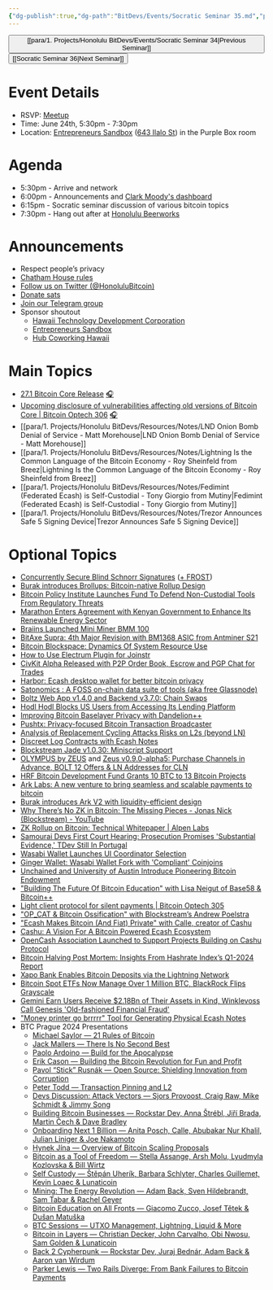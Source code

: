 ```yaml
---
{"dg-publish":true,"dg-path":"BitDevs/Events/Socratic Seminar 35.md","permalink":"/bit-devs/events/socratic-seminar-35/","title":"Socratic Seminar 35","tags":["bitdevs","bitcoin","resource","socratic-35"],"noteIcon":"3","created":"2024-05-26T13:33:35.902-10:00","updated":"2024-06-23T21:18:14.606-10:00"}
---
```




<button class="obsidian-button previous-seminar">[[para/1. Projects/Honolulu BitDevs/Events/Socratic Seminar 34\|Previous Seminar]]</button> <button class="obsidian-button next-seminar">[[Socratic Seminar 36\|Next Seminar]]</button>

# Event Details

- RSVP: [Meetup](https://www.meetup.com/honolulu-bitdevs/events/301264813/)
- Time: June 24th, 5:30pm - 7:30pm
- Location: [Entrepreneurs Sandbox](https://sandboxhawaii.org/) ([643 Ilalo St](https://goo.gl/maps/3Zj38htV13iUn4dcA)) in the Purple Box room

# Agenda

- 5:30pm - Arrive and network  
- 6:00pm - Announcements and [Clark Moody's dashboard](https://bitcoin.clarkmoody.com/dashboard/)
- 6:15pm - Socratic seminar discussion of various bitcoin topics
- 7:30pm - Hang out after at [Honolulu Beerworks](https://www.honolulubeerworks.com/)

# Announcements

- Respect people’s privacy
- [Chatham House rules](https://www.chathamhouse.org/about-us/chatham-house-rule)
- [Follow us on Twitter (@HonoluluBitcoin)](https://twitter.com/HonoluluBitcoin)
- [Donate sats](https://checkout.opennode.com/p/5dea6b7a-d33c-4fda-b54c-98f092814c7d)
- [Join our Telegram group](https://t.me/+Ho8M3ZAFmC5mY2Mx)
- Sponsor shoutout
	- [Hawaii Technology Development Corporation](https://www.htdc.org/about/)
	- [Entrepreneurs Sandbox](https://sandboxhawaii.org/)
	- [Hub Coworking Hawaii](https://hubcoworkinghi.com/)

# Main Topics

- [27.1 Bitcoin Core Release](https://github.com/bitcoin/bitcoin/blob/master/doc/release-notes/release-notes-27.1.md) [🎧](https://bitcoinops.org/en/podcast/2024/06/18/#bitcoin-core-27-1-transcript)
- [Upcoming disclosure of vulnerabilities affecting old versions of Bitcoin Core | Bitcoin Optech 306](https://bitcoinops.org/en/newsletters/2024/06/07/#upcoming-disclosure-of-vulnerabilities-affecting-old-versions-of-bitcoin-core) [🎧](https://bitcoinops.org/en/podcast/2024/06/11/#upcoming-disclosure-of-vulnerabilities-affecting-old-versions-of-bitcoin-core-transcript)
- [[para/1. Projects/Honolulu BitDevs/Resources/Notes/LND Onion Bomb Denial of Service - Matt Morehouse\|LND Onion Bomb Denial of Service - Matt Morehouse]]
- [[para/1. Projects/Honolulu BitDevs/Resources/Notes/Lightning Is the Common Language of the Bitcoin Economy - Roy Sheinfeld from Breez\|Lightning Is the Common Language of the Bitcoin Economy - Roy Sheinfeld from Breez]]
- [[para/1. Projects/Honolulu BitDevs/Resources/Notes/Fedimint (Federated Ecash) is Self-Custodial - Tony Giorgio from Mutiny\|Fedimint (Federated Ecash) is Self-Custodial - Tony Giorgio from Mutiny]]
- [[para/1. Projects/Honolulu BitDevs/Resources/Notes/Trezor Announces Safe 5 Signing Device\|Trezor Announces Safe 5 Signing Device]]

# Optional Topics

- [Concurrently Secure Blind Schnorr Signatures](https://t.co/AKGisPOByy?ssr=true) ([+ FROST](https://x.com/vazertuche/status/1799556806739439938))
- [Burak introduces Brollups: Bitcoin-native Rollup Design](https://brqgoo.medium.com/introducing-brollups-18ec4081f6e7) 
- [Bitcoin Policy Institute Launches Fund To Defend Non-Custodial Tools From Regulatory Threats](https://bitcoinmagazine.com/business/bitcoin-policy-institute-launches-fund-to-defend-non-custodial-tools-from-regulatory-threats)
- [Marathon Enters Agreement with Kenyan Government to Enhance Its Renewable Energy Sector](https://www.nobsbitcoin.com/marathon-enters-agreement-with-kenyan-government/)
- [Braiins Launched Mini Miner BMM 100](https://www.nobsbitcoin.com/braiins-mini-miner-bmm-100/)
- [BitAxe Supra: 4th Major Revision with BM1368 ASIC from Antminer S21](https://www.nobsbitcoin.com/bitaxe-supra/)
- [Bitcoin Blockspace: Dynamics Of System Resource Use](https://bitcoinmagazine.com/technical/bitcoin-blockspace-dynamics-of-system-resource-use)
- [How to Use Electrum Plugin for Joinstr](https://www.nobsbitcoin.com/how-to-use-electrum-plugin-for-joinstr/)
- [CivKit Alpha Released with P2P Order Book, Escrow and PGP Chat for Trades](https://www.nobsbitcoin.com/civkit-v1-alpha-released/) 
- [Harbor: Ecash desktop wallet for better bitcoin privacy](https://harbor.cash/)
- [Satonomics : A FOSS on-chain data suite of tools (aka free Glassnode)](https://stacker.news/items/579676)
- [Boltz Web App v1.4.0 and Backend v3.7.0: Chain Swaps](https://www.nobsbitcoin.com/boltz-web-app-v1-4-0-and-backend-v3-7-0/)
- [Hodl Hodl Blocks US Users from Accessing Its Lending Platform](https://www.nobsbitcoin.com/hodl-hodl-blocks-us-users-from-lend-service/)
- [Improving Bitcoin Baselayer Privacy with Dandelion++](https://www.nobsbitcoin.com/improving-baselayer-privacy-with-dandelion/)
- [Pushtx: Privacy-focused Bitcoin Transaction Broadcaster](https://www.nobsbitcoin.com/pushtx-cli-v0-2-2/)
- [Analysis of Replacement Cycling Attacks Risks on L2s (beyond LN)](https://groups.google.com/g/bitcoindev/c/tlA_bJLhiz0)
- [Discreet Log Contracts with Ecash Notes](https://www.nobsbitcoin.com/discreet-log-contracts-with-ecash-notes/)
- [Blockstream Jade v1.0.30: Miniscript Support](https://www.nobsbitcoin.com/blockstream-jade-v1-0-30/)
- [OLYMPUS by ZEUS](https://olympusln.com/) and [Zeus v0.9.0-alpha5: Purchase Channels in Advance, BOLT 12 Offers & LN Addresses for CLN](https://www.nobsbitcoin.com/zeus-v0-9-0-alpha5/)
- [HRF Bitcoin Development Fund Grants 10 BTC to 13 Bitcoin Projects](https://www.nobsbitcoin.com/hrf-bitcoin-development-fund-13-grants/)
- [Ark Labs: A new venture to bring seamless and scalable payments to bitcoin](https://blog.arklabs.to/introducing-ark-labs-a-new-venture-to-bring-seamless-and-scalable-payments-to-bitcoin-811388c0001b) 
- [Burak introduces Ark V2 with liquidity-efficient design](https://brqgoo.medium.com/introducing-ark-v2-2e7ab378e87b) 
- [Why There’s No ZK in Bitcoin: The Missing Pieces - Jonas Nick (Blockstream) - YouTube](https://www.youtube.com/live/GrSCZmFuy7U?si=yg5R605EoIRYre2v)
- [ZK Rollup on Bitcoin: Technical Whitepaper | Alpen Labs](https://github.com/alpenlabs/Technical-Whitepaper/blob/main/whitepaper_v085.pdf)
- [Samourai Devs First Court Hearing: Prosecution Promises 'Substantial Evidence,' TDev Still In Portugal](https://www.nobsbitcoin.com/samourai-developers-first-court-hearing/)
- [Wasabi Wallet Launches UI Coordinator Selection](https://www.therage.co/wasabi-wallet-launches-ui-coordinator-selection/)
- [Ginger Wallet: Wasabi Wallet Fork with 'Compliant' Coinjoins](https://www.nobsbitcoin.com/ginger-wallet-v2-0-8-1-launched/)
- [Unchained and University of Austin Introduce Pioneering Bitcoin Endowment](https://unchained.com/uatx)
- ["Building The Future Of Bitcoin Education" with Lisa Neigut of Base58 & Bitcoin++](https://bitcoinmagazine.com/technical/building-bitcoin-education-lisa-neigut)
- [Light client protocol for silent payments | Bitcoin Optech 305](https://bitcoinops.org/en/newsletters/2024/05/31/#light-client-protocol-for-silent-payments)
- ["OP_CAT & Bitcoin Ossification" with Blockstream’s Andrew Poelstra](https://bitcoinmagazine.com/technical/op-cat-poelstra-ossification)
- ["Ecash Makes Bitcoin (And Fiat) Private" with Calle, creator of Cashu](https://bitcoinmagazine.com/business/ecash-makes-bitcoin-and-fiat-private-with-calle-cashu)
- [Cashu: A Vision For A Bitcoin Powered Ecash Ecosystem](https://bitcoinmagazine.com/technical/cashu-a-vision-for-a-bitcoin-powered-ecash-ecosystem)
- [OpenCash Association Launched to Support Projects Building on Cashu Protocol](https://www.nobsbitcoin.com/opencash-associaction-launched/)
- [Bitcoin Halving Post Mortem: Insights From Hashrate Index’s Q1-2024 Report](https://bitcoinmagazine.com/markets/bitcoin-halving-post-mortem-insights-from-hashrate-indexs-q1-2024-report-)
- [Xapo Bank Enables Bitcoin Deposits via the Lightning Network](https://www.nobsbitcoin.com/xapo-bank-enables-bitcoin-deposits-via-the-lightning-network/)
- [Bitcoin Spot ETFs Now Manage Over 1 Million BTC, BlackRock Flips Grayscale](https://www.nobsbitcoin.com/blackrock-flips-grayscale-1m-total-etf-btc/)
- [Gemini Earn Users Receive $2.18Bn of Their Assets in Kind, Winklevoss Call Genesis 'Old-fashioned Financial Fraud'](https://www.nobsbitcoin.com/gemini-earn-users-get-2-18m-of-their-assets-in-kind/)
- ["Money printer go brrrrr" Tool for Generating Physical Ecash Notes](https://brrr.gandlaf.com/)
- BTC Prague 2024 Presentations
	- [Michael Saylor — 21 Rules of Bitcoin](https://www.youtube.com/watch?v=1PkMFIa7rmQ)
	- [Jack Mallers — There Is No Second Best](https://www.youtube.com/watch?v=--IFcOIEfl4)
	- [Paolo Ardoino — Build for the Apocalypse](https://www.youtube.com/watch?v=5yjbFH_uw4Q)
	- [Erik Cason — Building the Bitcoin Revolution for Fun and Profit](https://www.youtube.com/watch?v=jxDRG4J7R_M)
	- [Pavol “Stick” Rusnák — Open Source: Shielding Innovation from Corruption](https://www.youtube.com/watch?v=RXShBOID-GU)
	- [Peter Todd — Transaction Pinning and L2](https://www.youtube.com/watch?v=Upf55yWtvK0)
	- [Devs Discussion: Attack Vectors — Sjors Provoost, Craig Raw, Mike Schmidt & Jimmy Song](https://www.youtube.com/watch?v=YPK6NLuhmnA)
	- [Building Bitcoin Businesses — Rockstar Dev, Anna Štrébl, Jiří Brada, Martin Čech & Dave Bradley](https://www.youtube.com/watch?v=X8ZpKk4X4jc)
	- [Onboarding Next 1 Billion — Anita Posch, Calle, Abubakar Nur Khalil, Julian Liniger & Joe Nakamoto](https://www.youtube.com/watch?v=AzZ8poZwS7M)
	- [Hynek Jína — Overview of Bitcoin Scaling Proposals](https://www.youtube.com/watch?v=FdtgU9TptFo)
	- [Bitcoin as a Tool of Freedom — Stella Assange, Arsh Molu, Lyudmyla Kozlovska & Bill Wirtz](https://www.youtube.com/watch?v=FDx97QdipUY)
	- [Self Custody — Štěpán Uherík, Barbara Schlyter, Charles Guillemet, Kevin Loaec & Lunaticoin](https://www.youtube.com/watch?v=SD29N4tCJtg)
	- [Mining: The Energy Revolution — Adam Back, Sven Hildebrandt, Sam Tabar & Rachel Geyer](https://www.youtube.com/watch?v=X4fUwFnUdv0)
	- [Bitcoin Education on All Fronts — Giacomo Zucco, Josef Tětek & Dušan Matuška](https://www.youtube.com/watch?v=VpsovKAltxw)
	- [BTC Sessions — UTXO Management, Lightning, Liquid & More](https://www.youtube.com/watch?v=FPI2PIHW7us)
	- [Bitcoin in Layers — Christian Decker, John Carvalho, Obi Nwosu, Sam Golden & Lunaticoin](https://www.youtube.com/watch?v=zk83AGwuc7g)
	- [Back 2 Cypherpunk — Rockstar Dev, Juraj Bednár, Adam Back & Aaron van Wirdum](https://www.youtube.com/watch?v=Dk189bTvFf0)
	- [Parker Lewis — Two Rails Diverge: From Bank Failures to Bitcoin Payments](https://www.youtube.com/watch?v=uuDFuwAWMOc)